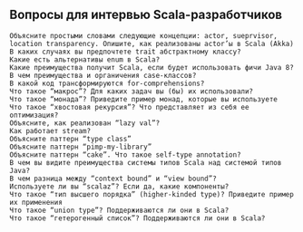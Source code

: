 
Вопросы для интервью Scala-разработчиков
----------------------------------------


    Объясните простыми словами следующие концепции: actor, sueprvisor, location transparency. Опишите, как реализованы actor’ы в Scala (Akka)
    В каких случаях вы предпочтете trait абстрактному классу?
    Какие есть альтернативы enum в Scala?
    Какие преимущества получит Scala, если будет использовать фичи Java 8?
    В чем преимущества и органичения case-классов?
    В какой код трансформируются for-comprehensions?
    Что такое “макрос”? Для каких задач вы (бы) их использовали?
    Что такое “монада”? Приведите пример монад, которые вы используете
    Что такое “хвостовая рекурсия”? Что представляет из себя ее оптимизация?
    Объясните, как реализован “lazy val”?
    Как работает stream?
    Объясните паттерн “type class”
    Объясните паттерн “pimp-my-library”
    Объясните паттерн “cake”. Что такое self-type annotation?
    В чем вы видите преимущества системы типов Scala над системой типов Java?
    В чем разница между “context bound” и “view bound”?
    Используете ли вы “scalaz”? Если да, какие компоненты?
    Что такое “тип высшего порядка” (higher-kinded type)? Приведите пример их применения
    Что такое “union type”? Поддерживаются ли они в Scala?
    Что такое “гетерогенный список”? Поддерживаются ли они в Scala?
